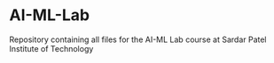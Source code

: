 # AI-ML-Lab
Repository containing all files for the AI-ML Lab course at Sardar Patel Institute of Technology
